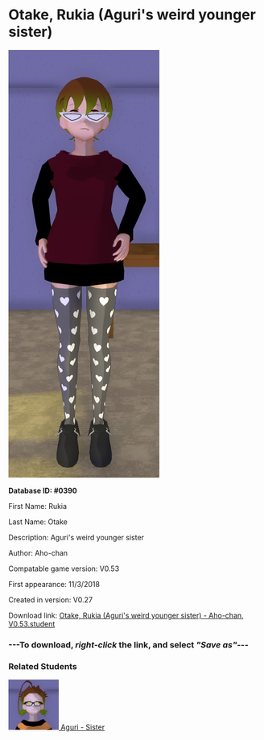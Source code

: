 # Otake, Rukia (Aguri's weird younger sister)

<img src="../../Files/Images/Otake, Rukia (Aguri's weird younger sister).png" title="Otake, Rukia (Aguri's weird younger sister) - Aho-chan, V0.53">

**Database ID: #0390**

First Name: Rukia

Last Name: Otake

Description: Aguri's weird younger sister

Author: Aho-chan

Compatable game version: V0.53

First appearance: 11/3/2018

Created in version: V0.27

Download link: <a href="https://raw.githubusercontent.com/Arbiter1223/Daigaku-Gurashi-Custom-Students/master/Files/Student%20Files/Otake%2C%20Rukia%20(Aguri's%20weird%20younger%20sister)%20-%20Aho-chan%2C%20V0.53.student">Otake, Rukia (Aguri's weird younger sister) - Aho-chan, V0.53.student</a>

### ---**To download, _right-click_ the link, and select _"Save as"_**---

### Related Students

<a href="Otake, Aguri (The ugly cutie).md"><img src="../../Files/Thumbs/Otake, Aguri (The ugly cutie).png" height="100" width="100" title="Otake, Aguri (The ugly cutie) - Aho-chan, V0.53"></a><a href="Otake, Aguri (The ugly cutie).md"> Aguri - Sister</a>


